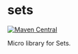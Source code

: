 sets
====

[![Maven Central](https://img.shields.io/maven-central/v/de.mklinger.micro/closeables.svg)](http://search.maven.org/#search%7Cgav%7C1%7Cg%3A%22de.mklinger.micro%22%20AND%20a%3A%22closeables%22)

Micro library for Sets.
